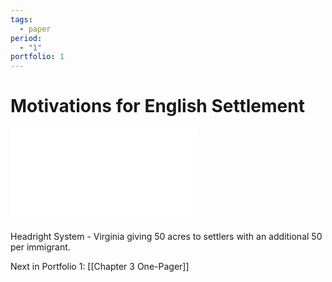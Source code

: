 ```yaml
---
tags:
  - paper
period:
  - "1"
portfolio: 1
---
```

# Motivations for English Settlement
![Motivations for English Settlement.pdf](Motivations%20for%20English%20Settlement.pdf)

Headright System - Virginia giving 50 acres to settlers with an additional 50 per immigrant.

Next in Portfolio 1: [[Chapter 3 One-Pager]]